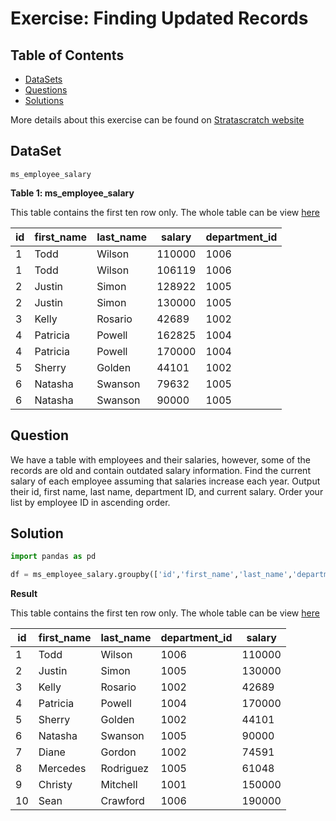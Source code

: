# Exercise: Finding Updated Records

## Table of Contents

- [DataSets](https://github.com/mukaruernest/Python-StratascratchExercises/tree/master/Finding%20Updated%20Records#dataset)
- [Questions](https://github.com/mukaruernest/Python-StratascratchExercises/tree/master/Finding%20Updated%20Records#question)
- [Solutions](https://github.com/mukaruernest/Python-StratascratchExercises/tree/master/Finding%20Updated%20Records#solution)

More details about this exercise can be found on [Stratascratch website](https://platform.stratascratch.com/coding-question?id=10299&python=)

## DataSet

`ms_employee_salary`

**Table 1: ms_employee_salary**

This table contains the first ten row only. The whole table can be view [here](https://platform.stratascratch.com/coding-question/output-preview)

<html><body>
<!--StartFragment-->

id | first_name | last_name | salary | department_id
-- | -- | -- | -- | --
1 | Todd | Wilson | 110000 | 1006
1 | Todd | Wilson | 106119 | 1006
2 | Justin | Simon | 128922 | 1005
2 | Justin | Simon | 130000 | 1005
3 | Kelly | Rosario | 42689 | 1002
4 | Patricia | Powell | 162825 | 1004
4 | Patricia | Powell | 170000 | 1004
5 | Sherry | Golden | 44101 | 1002
6 | Natasha | Swanson | 79632 | 1005
6 | Natasha | Swanson | 90000 | 1005

<!--EndFragment-->
</body>
</html>

## Question 

We have a table with employees and their salaries, however, some of the records are old and contain outdated salary information. Find the current salary of each employee assuming that salaries increase each year. Output their id, first name, last name, department ID, and current salary. Order your list by employee ID in ascending order.

## Solution

```python
import pandas as pd

df = ms_employee_salary.groupby(['id','first_name','last_name','department_id'])['salary'].max().reset_index()
```

**Result** 

This table contains the first ten row only. The whole table can be view [here](https://platform.stratascratch.com/coding-question/output-preview)

<html><body>
<!--StartFragment-->

id | first_name | last_name | department_id | salary
-- | -- | -- | -- | --
1 | Todd | Wilson | 1006 | 110000
2 | Justin | Simon | 1005 | 130000
3 | Kelly | Rosario | 1002 | 42689
4 | Patricia | Powell | 1004 | 170000
5 | Sherry | Golden | 1002 | 44101
6 | Natasha | Swanson | 1005 | 90000
7 | Diane | Gordon | 1002 | 74591
8 | Mercedes | Rodriguez | 1005 | 61048
9 | Christy | Mitchell | 1001 | 150000
10 | Sean | Crawford | 1006 | 190000

<!--EndFragment-->
</body>
</html>
